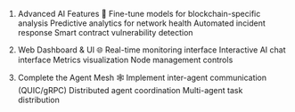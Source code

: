 1. Advanced AI Features 🧠
Fine-tune models for blockchain-specific analysis
Predictive analytics for network health
Automated incident response
Smart contract vulnerability detection

2. Web Dashboard & UI 🌐
Real-time monitoring interface
Interactive AI chat interface
Metrics visualization
Node management controls

3. Complete the Agent Mesh 🕸️
Implement inter-agent communication (QUIC/gRPC)
Distributed agent coordination
Multi-agent task distribution
